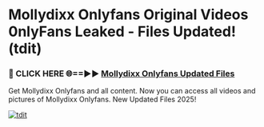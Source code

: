 # Mollydixx Onlyfans Original Videos 0nlyFans Leaked - Files Updated! (tdit)

<h3>🔴 CLICK HERE 🌐==►► <a href="https://tinyurl.com/ehrbuxhb" rel="nofollow">Mollydixx Onlyfans Updated Files</a></h3>

Get Mollydixx Onlyfans and all content. Now you can access all videos and pictures of Mollydixx Onlyfans. New Updated Files 2025!

[![tdit](https://i.imgur.com/lVYEuWS.gif)](https://tinyurl.com/ehrbuxhb)
